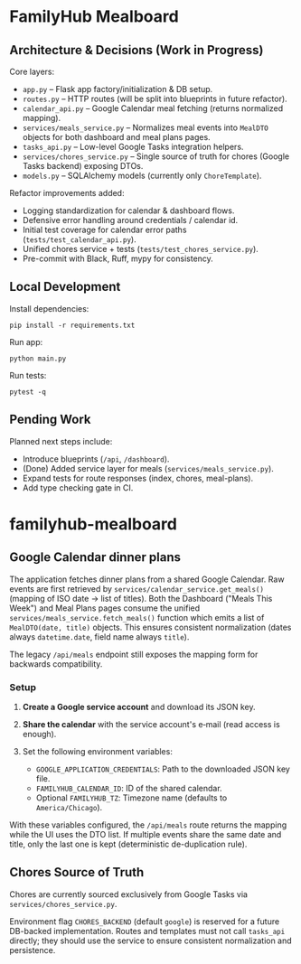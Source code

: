 # FamilyHub Mealboard

## Architecture & Decisions (Work in Progress)

Core layers:
* `app.py` – Flask app factory/initialization & DB setup.
* `routes.py` – HTTP routes (will be split into blueprints in future refactor).
* `calendar_api.py` – Google Calendar meal fetching (returns normalized mapping).
* `services/meals_service.py` – Normalizes meal events into `MealDTO` objects for both dashboard and meal plans pages.
* `tasks_api.py` – Low-level Google Tasks integration helpers.
* `services/chores_service.py` – Single source of truth for chores (Google Tasks backend) exposing DTOs.
* `models.py` – SQLAlchemy models (currently only `ChoreTemplate`).

Refactor improvements added:
* Logging standardization for calendar & dashboard flows.
* Defensive error handling around credentials / calendar id.
* Initial test coverage for calendar error paths (`tests/test_calendar_api.py`).
* Unified chores service + tests (`tests/test_chores_service.py`).
* Pre-commit with Black, Ruff, mypy for consistency.

## Local Development

Install dependencies:
```
pip install -r requirements.txt
```

Run app:
```
python main.py
```

Run tests:
```
pytest -q
```

## Pending Work
Planned next steps include:
* Introduce blueprints (`/api`, `/dashboard`).
* (Done) Added service layer for meals (`services/meals_service.py`).
* Expand tests for route responses (index, chores, meal-plans).
* Add type checking gate in CI.

# familyhub-mealboard

## Google Calendar dinner plans

The application fetches dinner plans from a shared Google Calendar. Raw events
are first retrieved by `services/calendar_service.get_meals()` (mapping of ISO
date -> list of titles). Both the Dashboard ("Meals This Week") and Meal Plans
pages consume the unified `services/meals_service.fetch_meals()` function which
emits a list of `MealDTO(date, title)` objects. This ensures consistent
normalization (dates always `datetime.date`, field name always `title`).

The legacy `/api/meals` endpoint still exposes the mapping form for backwards
compatibility.

### Setup
1. **Create a Google service account** and download its JSON key.
2. **Share the calendar** with the service account's e‑mail (read access is
   enough).
3. Set the following environment variables:

   - `GOOGLE_APPLICATION_CREDENTIALS`: Path to the downloaded JSON key file.
   - `FAMILYHUB_CALENDAR_ID`: ID of the shared calendar.
   - Optional `FAMILYHUB_TZ`: Timezone name (defaults to `America/Chicago`).

With these variables configured, the `/api/meals` route returns the mapping
while the UI uses the DTO list. If multiple events share the same date and
title, only the last one is kept (deterministic de-duplication rule).

## Chores Source of Truth

Chores are currently sourced exclusively from Google Tasks via `services/chores_service.py`.

Environment flag `CHORES_BACKEND` (default `google`) is reserved for a future
DB-backed implementation. Routes and templates must not call `tasks_api` directly;
they should use the service to ensure consistent normalization and persistence.